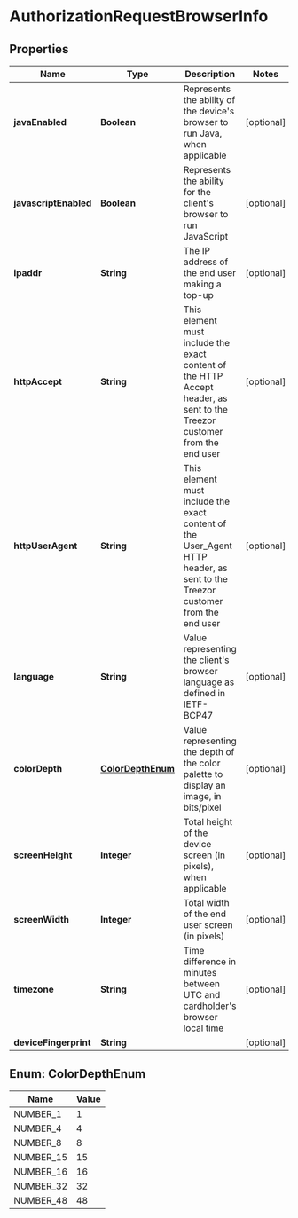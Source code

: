 

# AuthorizationRequestBrowserInfo


## Properties

| Name | Type | Description | Notes |
|------------ | ------------- | ------------- | -------------|
|**javaEnabled** | **Boolean** | Represents the ability of the device&#39;s browser to run Java, when applicable  |  [optional] |
|**javascriptEnabled** | **Boolean** | Represents the ability for the client&#39;s browser to run JavaScript  |  [optional] |
|**ipaddr** | **String** | The IP address of the end user making a top-up |  [optional] |
|**httpAccept** | **String** | This element must include the exact content of the HTTP Accept header, as sent to the Treezor customer from the end user  |  [optional] |
|**httpUserAgent** | **String** | This element must include the exact content of the User_Agent HTTP header, as sent to the Treezor customer from the end user  |  [optional] |
|**language** | **String** | Value representing the client&#39;s browser language as defined in IETF-BCP47  |  [optional] |
|**colorDepth** | [**ColorDepthEnum**](#ColorDepthEnum) | Value representing the depth of the color palette to display an image, in bits/pixel  |  [optional] |
|**screenHeight** | **Integer** | Total height of the device screen (in pixels), when applicable |  [optional] |
|**screenWidth** | **Integer** | Total width of the end user screen (in pixels) |  [optional] |
|**timezone** | **String** | Time difference in minutes between UTC and cardholder&#39;s browser local time  |  [optional] |
|**deviceFingerprint** | **String** |  |  [optional] |



## Enum: ColorDepthEnum

| Name | Value |
|---- | -----|
| NUMBER_1 | 1 |
| NUMBER_4 | 4 |
| NUMBER_8 | 8 |
| NUMBER_15 | 15 |
| NUMBER_16 | 16 |
| NUMBER_32 | 32 |
| NUMBER_48 | 48 |



